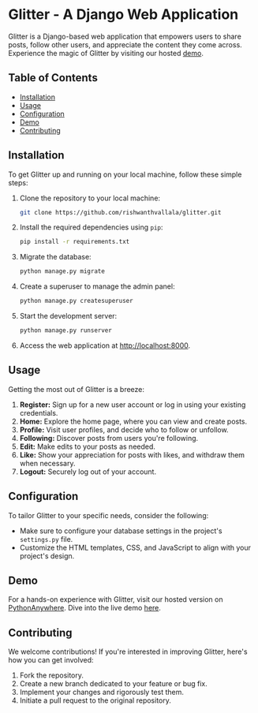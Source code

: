 
# Glitter - A Django Web Application

Glitter is a Django-based web application that empowers users to share posts, follow other users, and appreciate the content they come across. Experience the magic of Glitter by visiting our hosted [demo](https://rishwanthvallala.pythonanywhere.com/).

## Table of Contents

- [Installation](#installation)
- [Usage](#usage)
- [Configuration](#configuration)
- [Demo](#demo)
- [Contributing](#contributing)

## Installation

To get Glitter up and running on your local machine, follow these simple steps:

1. Clone the repository to your local machine:

   ```bash
   git clone https://github.com/rishwanthvallala/glitter.git
   ```

2. Install the required dependencies using `pip`:

   ```bash
   pip install -r requirements.txt
   ```

3. Migrate the database:

   ```bash
   python manage.py migrate
   ```

4. Create a superuser to manage the admin panel:

   ```bash
   python manage.py createsuperuser
   ```

5. Start the development server:

   ```bash
   python manage.py runserver
   ```

6. Access the web application at [http://localhost:8000](http://localhost:8000).

## Usage

Getting the most out of Glitter is a breeze:

1. **Register:** Sign up for a new user account or log in using your existing credentials.
2. **Home:** Explore the home page, where you can view and create posts.
3. **Profile:** Visit user profiles, and decide who to follow or unfollow.
4. **Following:** Discover posts from users you're following.
5. **Edit:** Make edits to your posts as needed.
6. **Like:** Show your appreciation for posts with likes, and withdraw them when necessary.
7. **Logout:** Securely log out of your account.

## Configuration

To tailor Glitter to your specific needs, consider the following:

- Make sure to configure your database settings in the project's `settings.py` file.
- Customize the HTML templates, CSS, and JavaScript to align with your project's design.

## Demo

For a hands-on experience with Glitter, visit our hosted version on [PythonAnywhere](https://rishwanthvallala.pythonanywhere.com/). Dive into the live demo [here](https://rishwanthvallala.pythonanywhere.com/).

## Contributing

We welcome contributions! If you're interested in improving Glitter, here's how you can get involved:

1. Fork the repository.
2. Create a new branch dedicated to your feature or bug fix.
3. Implement your changes and rigorously test them.
4. Initiate a pull request to the original repository.

